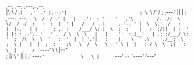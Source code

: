                                                           
                                                          
 ,--,     ,--,     ,---,.  ,--,                           
 |'. \   / .`|   ,'  .' |,--.'|                           
 ; \ `\ /' / ; ,---.'   ||  | :     ,---.           .---. 
 `. \  /  / .' |   |   .':  : '    '   ,'\         /. ./| 
  \  \/  / ./  :   :  :  |  ' |   /   /   |     .-'-. ' | 
   \  \.'  /   :   |  |-,'  | |  .   ; ,. :    /___/ \: | 
    \  ;  ;    |   :  ;/||  | :  '   | |: : .-'.. '   ' . 
   / \  \  \   |   |   .''  : |__'   | .; :/___/ \:     ' 
  ;  /\  \  \  '   :  '  |  | '.'|   :    |.   \  ' .\    
./__;  \  ;  \ |   |  |  ;  :    ;\   \  /  \   \   ' \ | 
|   : / \  \  ;|   :  \  |  ,   /  `----'    \   \  |--"  
;   |/   \  ' ||   | ,'   ---`-'              \   \ |     
`---'     `--` `----'                          '---"      
                                                          